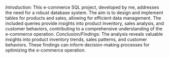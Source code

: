 *Introduction:*
This e-commerce SQL project, developed by me, addresses the need for a robust database system. The aim is to design and implement tables for products and sales, allowing for efficient data management. The included queries provide insights into product inventory, sales analysis, and customer behaviors, contributing to a comprehensive understanding of the e-commerce operation.
*Conclusion/Findings:*
The analysis reveals valuable insights into product inventory trends, sales patterns, and customer behaviors. These findings can inform decision-making processes for optimizing the e-commerce operation.
